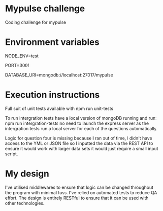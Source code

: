 # Mypulse challenge

Coding challenge for mypulse

# Environment variables

NODE_ENV=test

PORT=3001

DATABASE_URI=mongodb://localhost:27017/mypulse

# Execution instructions

Full suit of unit tests available with npm run unit-tests

To run intergration tests have a local version of mongoDB running and run: npm run intergration-tests no need to launch the express server as the intergration tests run a local server for each of the questions automatically. 

Logic for question four is missing because I ran out of time, I didn't have access to the YML or JSON file so I inputted the data via the REST API to ensure it would work with larger data sets it would just require a small input script. 

# My design

I've utilised middlewares to ensure that logic can be changed throughout the program with minimal fuss. I've relied on automated tests to reduce QA effort. The design is entirely RESTful to ensure that it can be used with other technologies. 
